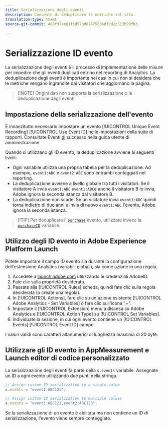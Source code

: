 ```yaml
---
title: Serializzazione degli eventi
description: Consente di deduplicare le metriche sul sito.
translation-type: tm+mt
source-git-commit: 468f97ee61f5d573d07475836df8d2c313b29fb3

---
```



# Serializzazione ID evento

La serializzazione degli eventi è il processo di implementazione delle misure per impedire che gli eventi duplicati entrino nel reporting di Analytics. La deduplicazione degli eventi è importante nei casi in cui non si desidera che le metriche vengano ingrandite dai visitatori che aggiornano la pagina.

> [!NOTE] Origini dati non supporta la serializzazione o la deduplicazione degli eventi.

## Impostazione della serializzazione dell&#39;evento

È innanzitutto necessario impostare un evento [!UICONTROL Unique Event Recording] [!UICONTROL Use Event ID] nelle impostazioni della suite di rapporti. Consultate Eventi [di](/help/admin/admin/c-success-events/success-event.md) successo nella guida utente di amministrazione.

Quando si utilizzano gli ID evento, la deduplicazione avviene ai seguenti livelli:

* Ogni variabile utilizza una propria tabella per la deduplicazione. Ad esempio, `event1:ABC` e `event2:ABC` sono entrambi conteggiati nel reporting.
* La deduplicazione avviene a livello globale tra tutti i visitatori. Se il visitatore A invia `event1:ABC` `event1:ABC`e anche il visitatore B lo invia, Adobe ignora la seconda istanza dal visitatore B.
* La deduplicazione non scade. Se un visitatore invia `event1:ABC` quindi torna indietro di due anni e invia di nuovo `event1:ABC` l&#39;evento, Adobe ignora la seconda istanza.

> [!TIP] Per deduplicare l’ [`purchase`](event-purchase.md) evento, utilizzate invece la [`purchaseID`](../purchaseid.md) variabile.

## Utilizzo degli ID evento in Adobe Experience Platform Launch

Potete impostare il campo ID evento sia durante la configurazione dell&#39;estensione Analytics (variabili globali), sia come azione in una regola.

1. Accedete a [launch.adobe.com](https://launch.adobe.com) utilizzando le credenziali AdobeID.
2. Fate clic sulla proprietà desiderata.
3. Passate alla [!UICONTROL Rules] scheda, quindi fate clic sulla regola desiderata (o create una regola).
4. In [!UICONTROL Actions], fare clic su un&#39;azione esistente [!UICONTROL Adobe Analytics - Set Variables] o fare clic sull&#39;icona &quot;+&quot;.
5. Impostate il [!UICONTROL Extension] menu a discesa su Adobe Analytics e [!UICONTROL Action Type] su [!UICONTROL Set Variables].
6. Individuate la sezione, in cui ogni evento contiene un [!UICONTROL Events] [!UICONTROL Event ID] campo.

I valori validi sono caratteri alfanumerici di lunghezza massima di 20 byte.

## Utilizzare gli ID evento in AppMeasurement e Launch editor di codice personalizzato

La serializzazione degli eventi fa parte della `s.events` variabile. Assegnate un ID a ogni evento utilizzando due punti nella stringa.

```js
// Assign custom ID serialization to a single value
s.events = "event1:ABC123";

// Assign custom ID serialization to multiple values
s.events = "event1:ABC123,event2:ABC123";
```

Se la serializzazione di un evento è abilitata ma non contiene un ID di serializzazione, l&#39;evento viene sempre conteggiato.
